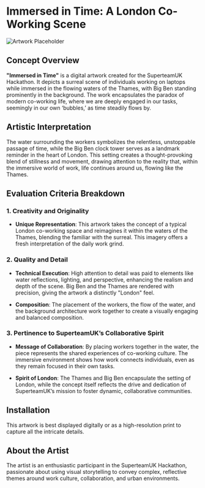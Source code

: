 
# Immersed in Time: A London Co-Working Scene

![Artwork Placeholder](image-link-here)

## Concept Overview

**"Immersed in Time"** is a digital artwork created for the SuperteamUK Hackathon. It depicts a surreal scene of individuals working on laptops while immersed in the flowing waters of the Thames, with Big Ben standing prominently in the background. The work encapsulates the paradox of modern co-working life, where we are deeply engaged in our tasks, seemingly in our own ‘bubbles,’ as time steadily flows by.

## Artistic Interpretation

The water surrounding the workers symbolizes the relentless, unstoppable passage of time, while the Big Ben clock tower serves as a landmark reminder in the heart of London. This setting creates a thought-provoking blend of stillness and movement, drawing attention to the reality that, within the immersive world of work, life continues around us, flowing like the Thames.

## Evaluation Criteria Breakdown

### 1. **Creativity and Originality**

- **Unique Representation**: This artwork takes the concept of a typical London co-working space and reimagines it within the waters of the Thames, blending the familiar with the surreal. This imagery offers a fresh interpretation of the daily work grind.
  
### 2. **Quality and Detail**

- **Technical Execution**: High attention to detail was paid to elements like water reflections, lighting, and perspective, enhancing the realism and depth of the scene. Big Ben and the Thames are rendered with precision, giving the artwork a distinctly "London" feel.

- **Composition**: The placement of the workers, the flow of the water, and the background architecture work together to create a visually engaging and balanced composition.

### 3. **Pertinence to SuperteamUK’s Collaborative Spirit**

- **Message of Collaboration**: By placing workers together in the water, the piece represents the shared experiences of co-working culture. The immersive environment shows how work connects individuals, even as they remain focused in their own tasks.
  
- **Spirit of London**: The Thames and Big Ben encapsulate the setting of London, while the concept itself reflects the drive and dedication of SuperteamUK’s mission to foster dynamic, collaborative communities.

## Installation

This artwork is best displayed digitally or as a high-resolution print to capture all the intricate details.

## About the Artist

The artist is an enthusiastic participant in the SuperteamUK Hackathon, passionate about using visual storytelling to convey complex, reflective themes around work culture, collaboration, and urban environments.
